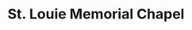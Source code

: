 ---
title: "St. Louie Memorial Chapel"
url: /mabalacat/st-louie-memorial-chapel/
shop: Bestattungen
---